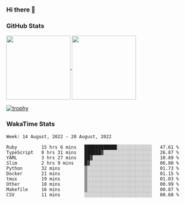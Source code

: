 ### Hi there 👋

### GitHub Stats

<a href="https://github.com/anuraghazra/github-readme-stats">
  <img align="center" height="170px" src="https://github-readme-stats.vercel.app/api/top-langs/?username=tksfjt1024&layout=compact&count_private=true&show_icons=true&show_icons=true&theme=graywhite" />
</a>
<a href="https://github.com/anuraghazra/github-readme-stats">
  <img align="center" height="170px" src="https://github-readme-stats.vercel.app/api?username=tksfjt1024&count_private=true&show_icons=true&show_icons=true&theme=graywhite" />
</a>

[![trophy](https://github-profile-trophy.vercel.app/?username=tksfjt1024)](https://github.com/ryo-ma/github-profile-trophy)

### WakaTime Stats

<!--START_SECTION:waka-->
```text
Week: 14 August, 2022 - 20 August, 2022

Ruby         15 hrs 6 mins   ████████████░░░░░░░░░░░░░   47.61 % 
TypeScript   8 hrs 31 mins   ██████▓░░░░░░░░░░░░░░░░░░   26.87 % 
YAML         3 hrs 27 mins   ██▓░░░░░░░░░░░░░░░░░░░░░░   10.89 % 
Slim         2 hrs 9 mins    █▓░░░░░░░░░░░░░░░░░░░░░░░   06.80 % 
Python       32 mins         ▒░░░░░░░░░░░░░░░░░░░░░░░░   01.73 % 
Docker       21 mins         ▒░░░░░░░░░░░░░░░░░░░░░░░░   01.15 % 
tmux         19 mins         ▒░░░░░░░░░░░░░░░░░░░░░░░░   01.03 % 
Other        18 mins         ▒░░░░░░░░░░░░░░░░░░░░░░░░   00.99 % 
Makefile     16 mins         ▒░░░░░░░░░░░░░░░░░░░░░░░░   00.87 % 
CSV          11 mins         ░░░░░░░░░░░░░░░░░░░░░░░░░   00.60 % 
```
<!--END_SECTION:waka-->
